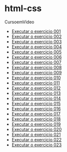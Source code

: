 # html-css
 CursoemVideo

<ul>
<li><a href="https://DRPMourino.github.io/html-css/exercicios/ex001/index.html">Executar o exercicio 001</a></li>
<li><a href="https://DRPMourino.github.io/html-css/exercicios/ex002/index.html">Executar o exercicio 002</a></li>
<li><a href="https://DRPMourino.github.io/html-css/exercicios/ex003/index.html">Executar o exercicio 003</a></li>
<li><a href="https://DRPMourino.github.io/html-css/exercicios/ex004/index.html">Executar o exercicio 004</a></li>
<li><a href="https://DRPMourino.github.io/html-css/exercicios/ex005/index.html">Executar o exercicio 005</a></li>
<li><a href="https://DRPMourino.github.io/html-css/exercicios/ex006/index.html">Executar o exercicio 006</a></li>
<li><a href="https://DRPMourino.github.io/html-css/exercicios/ex007/index.html">Executar o exercicio 007</a></li>
<li><a href="https://DRPMourino.github.io/html-css/exercicios/ex008/index.html">Executar o exercicio 008</a></li>
<li><a href="https://DRPMourino.github.io/html-css/exercicios/ex009/index.html">Executar o exercicio 009</a></li>
<li><a href="https://DRPMourino.github.io/html-css/exercicios/ex010/index.html">Executar o exercicio 010</a></li>
<li><a href="https://DRPMourino.github.io/html-css/exercicios/ex011/index.html">Executar o exercicio 011</a></li>
<li><a href="https://DRPMourino.github.io/html-css/exercicios/ex012/index.html">Executar o exercicio 012</a></li>
<li><a href="https://DRPMourino.github.io/html-css/exercicios/ex013/index.html">Executar o exercicio 013</a></li>
<li><a href="https://DRPMourino.github.io/html-css/exercicios/ex014/index.html">Executar o exercicio 014</a></li>
<li><a href="https://DRPMourino.github.io/html-css/exercicios/ex015/index.html">Executar o exercicio 015</a></li>
<li><a href="https://DRPMourino.github.io/html-css/exercicios/ex016/index.html">Executar o exercicio 016</a></li>
<li><a href="https://DRPMourino.github.io/html-css/exercicios/ex017/index.html">Executar o exercicio 017</a></li>
<li><a href="https://DRPMourino.github.io/html-css/exercicios/ex018/index.html">Executar o exercicio 018</a></li>
<li><a href="https://DRPMourino.github.io/html-css/exercicios/ex019/index.html">Executar o exercicio 019</a></li>
<li><a href="https://DRPMourino.github.io/html-css/exercicios/ex020/index.html">Executar o exercicio 020</a></li>
<li><a href="https://DRPMourino.github.io/html-css/exercicios/ex021/index.html">Executar o exercicio 021</a></li>
<li><a href="https://DRPMourino.github.io/html-css/exercicios/ex022/index.html">Executar o exercicio 022</a></li>
<li><a href="https://DRPMourino.github.io/html-css/exercicios/ex023/index.html">Executar o exercicio 023</a></li>
<ul>

